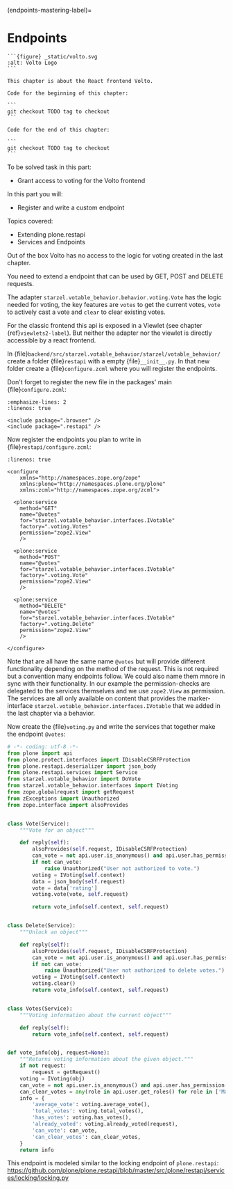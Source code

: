 (endpoints-mastering-label)=

# Endpoints

````{sidebar} Volto chapter
```{figure} _static/volto.svg
:alt: Volto Logo
```

This chapter is about the React frontend Volto.
````

~~~{sidebar} Get the code! ({doc}`More info <code>`)
Code for the beginning of this chapter:

```
git checkout TODO tag to checkout
```

Code for the end of this chapter:

```
git checkout TODO tag to checkout
```
~~~

To be solved task in this part:

- Grant access to voting for the Volto frontend

In this part you will:

- Register and write a custom endpoint

Topics covered:

- Extending plone.restapi
- Services and Endpoints

Out of the box Volto has no access to the logic for voting created in the last chapter.

You need to extend a endpoint that can be used by GET, POST and DELETE requests.

The adapter `starzel.votable_behavior.behavior.voting.Vote` has the logic needed for voting, the key features are `votes` to get the current votes, `vote` to actively cast a vote and `clear` to clear existing votes.

For the classic frontend this api is exposed in a Viewlet (see chapter {ref}`viewlets2-label`).
But neither the adapter nor the viewlet is directly accessible by a react frontend.

In {file}`backend/src/starzel.votable_behavior/starzel/votable_behavior/` create a folder {file}`restapi` with a empty {file}`__init__.py`.
In that new folder create a {file}`configure.zcml` where you will register the endpoints.

Don't forget to register the new file in the packages' main {file}`configure.zcml`:

```{code-block} xml
:emphasize-lines: 2
:linenos: true

<include package=".browser" />
<include package=".restapi" />
```

Now register the endpoints you plan to write in {file}`restapi/configure.zcml`:

```{code-block} xml
:linenos: true

<configure
    xmlns="http://namespaces.zope.org/zope"
    xmlns:plone="http://namespaces.plone.org/plone"
    xmlns:zcml="http://namespaces.zope.org/zcml">

  <plone:service
    method="GET"
    name="@votes"
    for="starzel.votable_behavior.interfaces.IVotable"
    factory=".voting.Votes"
    permission="zope2.View"
    />

  <plone:service
    method="POST"
    name="@votes"
    for="starzel.votable_behavior.interfaces.IVotable"
    factory=".voting.Vote"
    permission="zope2.View"
    />

  <plone:service
    method="DELETE"
    name="@votes"
    for="starzel.votable_behavior.interfaces.IVotable"
    factory=".voting.Delete"
    permission="zope2.View"
    />

</configure>
```

Note that are all have the same name `@votes` but will provide different functionality depending on the method of the request.
This is not required but a convention many endpoints follow.
We could also name them mnore in sync with their functionality.
In our example the permission-checks are delegated to the services themselves and we use `zope2.View` as permission.
The services are all only available on content that provides the marker-interface `starzel.votable_behavior.interfaces.IVotable` that we added in the last chapter via a behavior.

Now create the {file}`voting.py` and write the services that together make the endpoint `@votes`:

```python
# -*- coding: utf-8 -*-
from plone import api
from plone.protect.interfaces import IDisableCSRFProtection
from plone.restapi.deserializer import json_body
from plone.restapi.services import Service
from starzel.votable_behavior import DoVote
from starzel.votable_behavior.interfaces import IVoting
from zope.globalrequest import getRequest
from zExceptions import Unauthorized
from zope.interface import alsoProvides


class Vote(Service):
    """Vote for an object"""

    def reply(self):
        alsoProvides(self.request, IDisableCSRFProtection)
        can_vote = not api.user.is_anonymous() and api.user.has_permission(DoVote, obj=self.context)
        if not can_vote:
            raise Unauthorized("User not authorized to vote.")
        voting = IVoting(self.context)
        data = json_body(self.request)
        vote = data['rating']
        voting.vote(vote, self.request)

        return vote_info(self.context, self.request)


class Delete(Service):
    """Unlock an object"""

    def reply(self):
        alsoProvides(self.request, IDisableCSRFProtection)
        can_vote = not api.user.is_anonymous() and api.user.has_permission(DoVote, obj=self.context)
        if not can_vote:
            raise Unauthorized("User not authorized to delete votes.")
        voting = IVoting(self.context)
        voting.clear()
        return vote_info(self.context, self.request)


class Votes(Service):
    """Voting information about the current object"""

    def reply(self):
        return vote_info(self.context, self.request)


def vote_info(obj, request=None):
    """Returns voting information about the given object."""
    if not request:
        request = getRequest()
    voting = IVoting(obj)
    can_vote = not api.user.is_anonymous() and api.user.has_permission(DoVote, obj=obj)
    can_clear_votes = any(role in api.user.get_roles() for role in ['Manager', 'Site Manager'])
    info = {
        'average_vote': voting.average_vote(),
        'total_votes': voting.total_votes(),
        'has_votes': voting.has_votes(),
        'already_voted': voting.already_voted(request),
        'can_vote': can_vote,
        'can_clear_votes': can_clear_votes,
    }
    return info
```

This endpoint is modeled similar to the locking endpoint of `plone.restapi`: <https://github.com/plone/plone.restapi/blob/master/src/plone/restapi/services/locking/locking.py>
